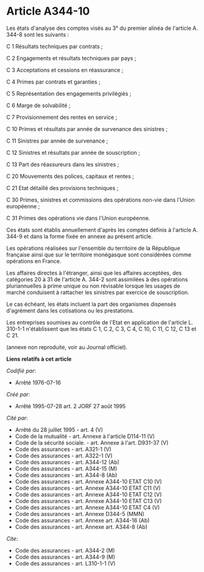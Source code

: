 # Article A344-10

Les états d'analyse des comptes visés au 3° du premier alinéa de l'article A. 344-8 sont les suivants :

C 1 Résultats techniques par contrats ;

C 2 Engagements et résultats techniques par pays ;

C 3 Acceptations et cessions en réassurance ;

C 4 Primes par contrats et garanties ;

C 5 Représentation des engagements privilégiés ;

C 6 Marge de solvabilité ;

C 7 Provisionnement des rentes en service ;

C 10 Primes et résultats par année de survenance des sinistres ;

C 11 Sinistres par année de survenance ;

C 12 Sinistres et résultats par année de souscription ;

C 13 Part des réassureurs dans les sinistres ;

C 20 Mouvements des polices, capitaux et rentes ;

C 21 Etat détaillé des provisions techniques ;

C 30 Primes, sinistres et commissions des opérations non-vie dans l'Union européenne ;

C 31 Primes des opérations vie dans l'Union européenne.

Ces états sont établis annuellement d'après les comptes définis à l'article A. 344-9 et dans la forme fixée en annexe au
présent article.

Les opérations réalisées sur l'ensemble du territoire de la République française ainsi que sur le territoire monégasque sont
considérées comme opérations en France.

Les affaires directes à l'étranger, ainsi que les affaires acceptées, des catégories 20 à 31 de l'article A. 344-2 sont
assimilées à des opérations pluriannuelles à prime unique ou non révisable lorsque les usages de marché conduisent à
rattacher les sinistres par exercice de souscription.

Le cas échéant, les états incluent la part des organismes dispensés d'agrément dans les cotisations ou les prestations.

Les entreprises soumises au contrôle de l'Etat en application de l'article L. 310-1-1 n'établissent que les états C 1, C 2, C
3, C 4, C 10, C 11, C 12, C 13 et C 21.

(annexe non reproduite, voir au Journal officiel).

**Liens relatifs à cet article**

_Codifié par_:

  - Arrêté 1976-07-16

_Créé par_:

  - Arrêté 1995-07-28 art. 2 JORF 27 août 1995

_Cité par_:

  - Arrêté du 28 juillet 1995 - art. 4 (V)
  - Code de la mutualité - art. Annexe à l'article D114-11 (V)
  - Code de la sécurité sociale. - art. Annexe à l'art. D931-37 (V)
  - Code des assurances - art. A321-1 (V)
  - Code des assurances - art. A322-1 (V)
  - Code des assurances - art. A344-12 (Ab)
  - Code des assurances - art. A344-15 (M)
  - Code des assurances - art. A344-8 (Ab)
  - Code des assurances - art. Annexe A344-10 ETAT C10 (V)
  - Code des assurances - art. Annexe A344-10 ETAT C11 (V)
  - Code des assurances - art. Annexe A344-10 ETAT C12 (V)
  - Code des assurances - art. Annexe A344-10 ETAT C13 (V)
  - Code des assurances - art. Annexe A344-10 ETAT C4 (V)
  - Code des assurances - art. Annexe D344-5 (MMN)
  - Code des assurances - art. Annexe art. A344-16 (Ab)
  - Code des assurances - art. Annexe art. A344-8 (Ab)

_Cite_:

  - Code des assurances - art. A344-2 (M)
  - Code des assurances - art. A344-9 (M)
  - Code des assurances - art. L310-1-1 (V)
